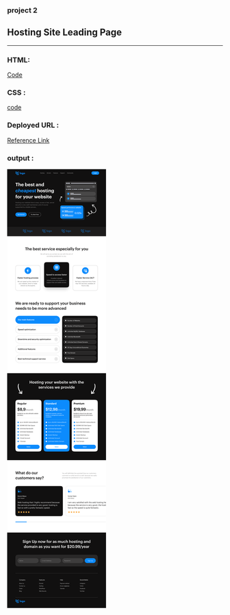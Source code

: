 ### project 2

## Hosting Site Leading Page
----
### HTML:
[Code](./Project-2%20Hosting%20Site/index.htmlProject%201-%20Credit%20Card%20Landing%20Page/Index.html)

### CSS :
[code](./Project-2%20Hosting%20Site/style.css)

### Deployed URL :
[Reference Link](https://hosting-site-landing-page-htmlcss.netlify.app/)


### output :
![Project 2](./Hosting%20Landing%20Page.png)

